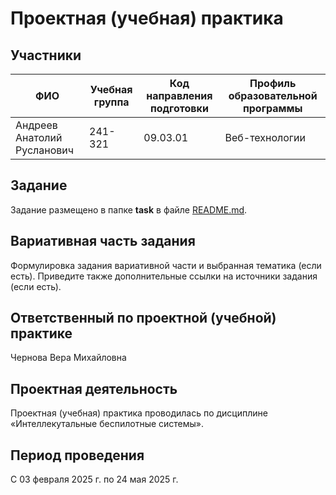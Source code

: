 # Проектная (учебная) практика

## Участники

| ФИО | Учебная группа | Код направления подготовки | Профиль образовательной программы |
|-|-|-|-|
| Андреев Анатолий Русланович | 241-321 | 09.03.01 | Веб-технологии |

## Задание

Задание размещено в папке **task** в файле [README.md](task/README.md).

## Вариативная часть задания

Формулировка задания вариативной части и выбранная тематика (если есть). Приведите также дополнительные ссылки на источники задания (если есть).

## Ответственный по проектной (учебной) практике

Чернова Вера Михайловна

## Проектная деятельность

Проектная (учебная) практика проводилась по дисциплине «Интеллекутальные беспилотные системы».


## Период проведения

С 03 февраля 2025 г. по 24 мая 2025 г.
